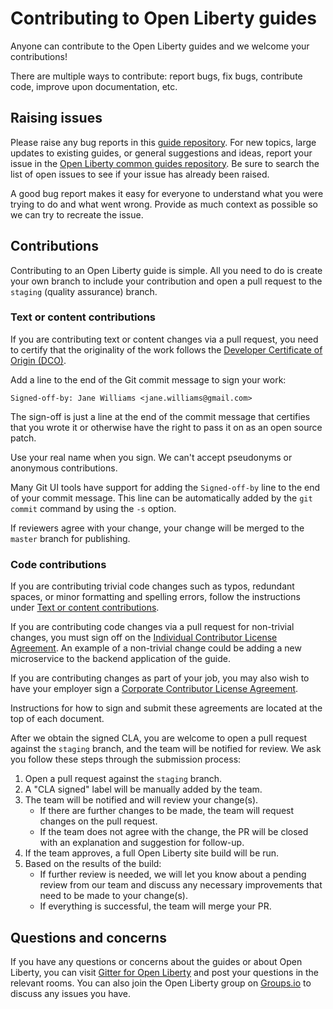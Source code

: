 # Contributing to Open Liberty guides

Anyone can contribute to the Open Liberty guides and we welcome your contributions!

There are multiple ways to contribute: report bugs, fix bugs, contribute code, improve upon documentation, etc.

## Raising issues

Please raise any bug reports in this [guide repository](../../issues). For new topics, large updates to existing guides, or general suggestions and ideas, report your issue in the [Open Liberty common guides repository](https://github.com/OpenLiberty/guides-common/issues). Be sure to search the list of open issues to see if your issue has already been raised.

A good bug report makes it easy for everyone to understand what you were trying to do and what went wrong. Provide as much context as possible so we can try to recreate the issue.

## Contributions

Contributing to an Open Liberty guide is simple. All you need to do is create your own branch to include your contribution and open a pull request to the `staging` (quality assurance) branch.

### Text or content contributions

If you are contributing text or content changes via a pull request, you need to certify that the originality of the work follows the [Developer Certificate of Origin (DCO)](https://developercertificate.org).

Add a line to the end of the Git commit message to sign your work:

```text
Signed-off-by: Jane Williams <jane.williams@gmail.com>
```

The sign-off is just a line at the end of the commit message that certifies that you wrote it or otherwise have the right to pass it on as an open source patch.

Use your real name when you sign. We can't accept pseudonyms or anonymous contributions.

Many Git UI tools have support for adding the `Signed-off-by` line to the end of your commit message. This line can be automatically added by the `git commit` command by using the `-s` option.

If reviewers agree with your change, your change will be merged to the `master` branch for publishing.

### Code contributions

If you are contributing trivial code changes such as typos, redundant spaces, or minor formatting and spelling errors, follow the instructions under [Text or content contributions](./CONTRIBUTING.md#text-or-content-contributions).

If you are contributing code changes via a pull request for non-trivial changes, you must sign off on the [Individual Contributor License Agreement](https://github.com/OpenLiberty/open-liberty/blob/master/cla/open-liberty-cla-individual.pdf). An example of a non-trivial change could be adding a new
microservice to the backend application of the guide. 

If you are contributing changes as part of your job, you may also wish to have your employer sign a [Corporate Contributor License Agreement](https://github.com/OpenLiberty/open-liberty/blob/master/cla/open-liberty-cla-corporate.pdf).

Instructions for how to sign and submit these agreements are located at the top of each document.

After we obtain the signed CLA, you are welcome to open a pull request against the `staging` branch, and the team will be notified for review. We ask you follow these steps through the submission process:

1. Open a pull request against the `staging` branch.
2. A "CLA signed" label will be manually added by the team.
3. The team will be notified and will review your change(s).
    - If there are further changes to be made, the team will request changes on the pull request.
    - If the team does not agree with the change, the PR will be closed with an explanation and suggestion for follow-up.
4. If the team approves, a full Open Liberty site build will be run.
5. Based on the results of the build:
    - If further review is needed, we will let you know about a pending review from our team and discuss any necessary improvements that need to be made to your change(s).
    - If everything is successful, the team will merge your PR.

## Questions and concerns

If you have any questions or concerns about the guides or about Open Liberty, you can visit [Gitter for Open Liberty](https://gitter.im/OpenLiberty/) and post your questions in the relevant rooms. You can also join the Open Liberty group on [Groups.io](https://groups.io/g/openliberty) to discuss any issues you have.
